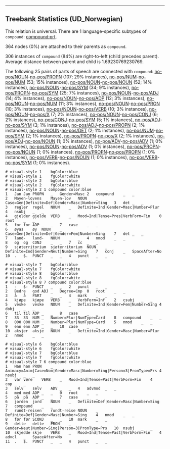 

--------------------------------------------------------------------------------

## Treebank Statistics (UD_Norwegian)

This relation is universal.
There are 1 language-specific subtypes of `compound`: [compound:prt]().

364 nodes (0%) are attached to their parents as `compound`.

306 instances of `compound` (84%) are right-to-left (child precedes parent).
Average distance between parent and child is 1.69230769230769.

The following 25 pairs of parts of speech are connected with `compound`: [no-pos/NOUN]()-[no-pos/PROPN]() (107; 29% instances), [no-pos/NUM]()-[no-pos/NUM]() (53; 15% instances), [no-pos/NOUN]()-[no-pos/NOUN]() (52; 14% instances), [no-pos/NOUN]()-[no-pos/SYM]() (34; 9% instances), [no-pos/PROPN]()-[no-pos/SYM]() (25; 7% instances), [no-pos/NOUN]()-[no-pos/ADJ]() (14; 4% instances), [no-pos/NOUN]()-[no-pos/ADP]() (12; 3% instances), [no-pos/NOUN]()-[no-pos/NUM]() (11; 3% instances), [no-pos/NOUN]()-[no-pos/PRON]() (10; 3% instances), [no-pos/NOUN]()-[no-pos/VERB]() (10; 3% instances), [no-pos/NOUN]()-[no-pos/X]() (7; 2% instances), [no-pos/NOUN]()-[no-pos/CONJ]() (6; 2% instances), [no-pos/CONJ]()-[no-pos/SYM]() (5; 1% instances), [no-pos/ADJ]()-[no-pos/SYM]() (3; 1% instances), [no-pos/ADJ]()-[no-pos/PROPN]() (2; 1% instances), [no-pos/NOUN]()-[no-pos/DET]() (2; 1% instances), [no-pos/NUM]()-[no-pos/SYM]() (2; 1% instances), [no-pos/PROPN]()-[no-pos/X]() (2; 1% instances), [no-pos/ADJ]()-[no-pos/NOUN]() (1; 0% instances), [no-pos/ADV]()-[no-pos/ADV]() (1; 0% instances), [no-pos/NOUN]()-[no-pos/ADV]() (1; 0% instances), [no-pos/PROPN]()-[no-pos/NOUN]() (1; 0% instances), [no-pos/PROPN]()-[no-pos/PROPN]() (1; 0% instances), [no-pos/VERB]()-[no-pos/NOUN]() (1; 0% instances), [no-pos/VERB]()-[no-pos/SYM]() (1; 0% instances).


~~~ conllu
# visual-style 1	bgColor:blue
# visual-style 1	fgColor:white
# visual-style 2	bgColor:blue
# visual-style 2	fgColor:white
# visual-style 2 1 compound	color:blue
1	Jan	Jan	PROPN	_	Gender=Masc	2	compound	_	_
2	Mayen-lovens	Mayen-lov	NOUN	_	Case=Gen|Definite=Def|Gender=Masc|Number=Sing	3	det	_	_
3	regler	regel	NOUN	_	Definite=Ind|Gender=Masc|Number=Plur	4	nsubj	_	_
4	gjelder	gjelde	VERB	_	Mood=Ind|Tense=Pres|VerbForm=Fin	0	root	_	_
5	for	for	ADP	_	_	7	case	_	_
6	øyas	øy	NOUN	_	Case=Gen|Definite=Def|Gender=Fem|Number=Sing	7	det	_	_
7	land-	land-	NOUN	_	_	4	nmod	_	_
8	og	og	CONJ	_	_	7	cc	_	_
9	sjøterritorium	sjøterritorium	NOUN	_	Definite=Ind|Gender=Neut|Number=Sing	7	conj	_	SpaceAfter=No
10	.	$.	PUNCT	_	_	4	punct	_	_

~~~


~~~ conllu
# visual-style 7	bgColor:blue
# visual-style 7	fgColor:white
# visual-style 8	bgColor:blue
# visual-style 8	fgColor:white
# visual-style 8 7 compound	color:blue
1	-	$-	PUNCT	_	_	2	punct	_	_
2	Bedre	god	ADJ	_	Degree=Cmp	0	root	_	_
3	å	å	PART	_	_	4	mark	_	_
4	kjøpe	kjøpe	VERB	_	VerbForm=Inf	2	csubj	_	_
5	veske	veske	NOUN	_	Definite=Ind|Gender=Fem|Number=Sing	4	dobj	_	_
6	til	til	ADP	_	_	8	case	_	_
7	33	33	NUM	_	Number=Plur|NumType=Card	8	compound	_	_
8	000	000	NUM	_	Number=Plur|NumType=Card	5	nmod	_	_
9	enn	enn	ADP	_	_	10	case	_	_
10	aksjer	aksje	NOUN	_	Definite=Ind|Gender=Masc|Number=Plur	2	nmod	_	_

~~~


~~~ conllu
# visual-style 6	bgColor:blue
# visual-style 6	fgColor:white
# visual-style 7	bgColor:blue
# visual-style 7	fgColor:white
# visual-style 7 6 compound	color:blue
1	Han	han	PRON	_	Animacy=Anim|Case=Nom|Gender=Masc|Number=Sing|Person=3|PronType=Prs	4	nsubj	_	_
2	var	være	VERB	_	Mood=Ind|Tense=Past|VerbForm=Fin	4	cop	_	_
3	selv	selv	ADV	_	_	4	advmod	_	_
4	med	med	ADP	_	_	0	root	_	_
5	på	på	ADP	_	_	7	case	_	_
6	jorden	jord	NOUN	_	Definite=Def|Gender=Masc|Number=Sing	7	compound	_	_
7	rundt-reisen	rundt-reise	NOUN	_	Definite=Def|Gender=Masc|Number=Sing	4	nmod	_	_
8	før	før	SCONJ	_	_	10	mark	_	_
9	dette	dette	PRON	_	Gender=Neut|Number=Sing|Person=3|PronType=Prs	10	nsubj	_	_
10	skjedde	skje	VERB	_	Mood=Ind|Tense=Past|VerbForm=Fin	4	advcl	_	SpaceAfter=No
11	.	$.	PUNCT	_	_	4	punct	_	_

~~~


